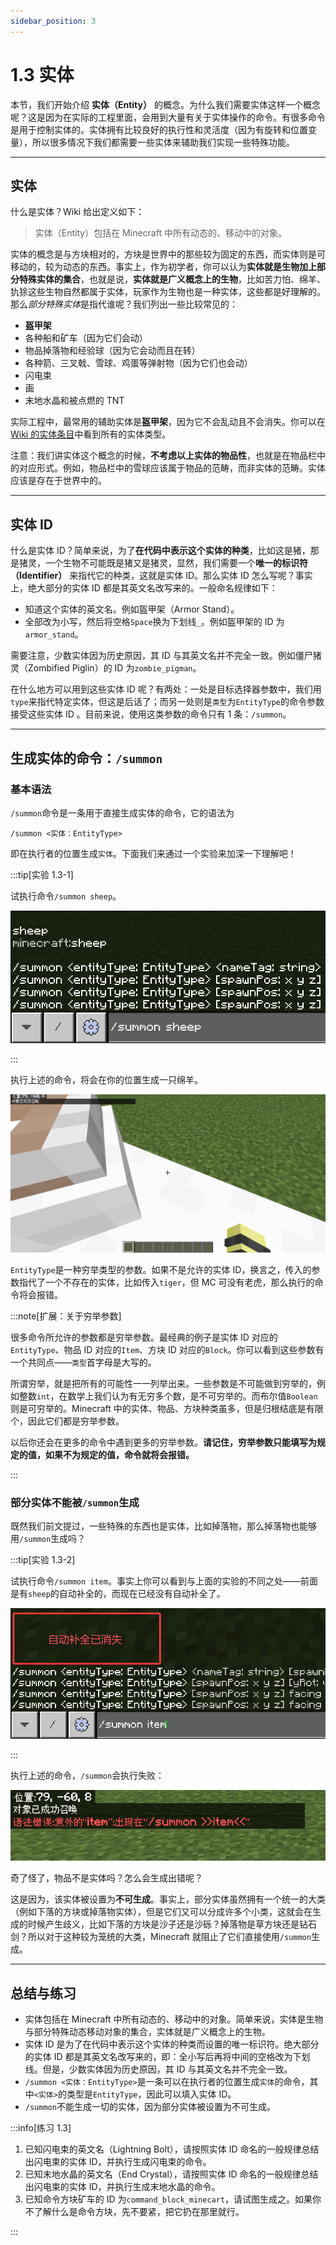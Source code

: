 ```yaml
---
sidebar_position: 3
---
```


# 1.3 实体

本节，我们开始介绍 **实体（Entity）** 的概念。为什么我们需要实体这样一个概念呢？这是因为在实际的工程里面，会用到大量有关于实体操作的命令。有很多命令是用于控制实体的。实体拥有比较良好的执行性和灵活度（因为有旋转和位置变量），所以很多情况下我们都需要一些实体来辅助我们实现一些特殊功能。

---

## 实体

什么是实体？Wiki 给出定义如下：

> 实体（Entity）包括在 Minecraft 中所有动态的、移动中的对象。

实体的概念是与方块相对的，方块是世界中的那些较为固定的东西，而实体则是可移动的，较为动态的东西。事实上，作为初学者，你可以认为**实体就是生物加上部分特殊实体的集合**，也就是说，**实体就是广义概念上的生物**，比如苦力怕、绵羊、犰狳这些生物自然都属于实体，玩家作为生物也是一种实体，这些都是好理解的。那么*部分特殊实体*是指代谁呢？我们列出一些比较常见的：

- **盔甲架**
- 各种船和矿车（因为它们会动）
- 物品掉落物和经验球（因为它会动而且在转）
- 各种箭、三叉戟、雪球、鸡蛋等弹射物（因为它们也会动）
- 闪电束
- 画
- 末地水晶和被点燃的 TNT

实际工程中，最常用的辅助实体是**盔甲架**，因为它不会乱动且不会消失。你可以在 [Wiki 的实体条目](https://zh.minecraft.wiki/w/实体)中看到所有的实体类型。

注意：我们讲实体这个概念的时候，**不考虑以上实体的物品性**，也就是在物品栏中的对应形式。例如，物品栏中的雪球应该属于物品的范畴，而非实体的范畴。实体应该是存在于世界中的。

---

## 实体 ID

什么是实体 ID？简单来说，为了**在代码中表示这个实体的种类**，比如这是猪，那是猪灵，一个生物不可能既是猪又是猪灵，显然，我们需要一个**唯一的标识符（Identifier）** 来指代它的种类，这就是实体 ID。那么实体 ID 怎么写呢？事实上，绝大部分的实体 ID 都是其英文名改写来的。一般命名规律如下：

- 知道这个实体的英文名。例如盔甲架（Armor Stand）。
- 全部改为小写，然后将空格`Space`换为下划线`_`。例如盔甲架的 ID 为`armor_stand`。

需要注意，少数实体因为历史原因，其 ID 与其英文名并不完全一致。例如僵尸猪灵（Zombified Piglin）的 ID 为`zombie_pigman`。

在什么地方可以用到这些实体 ID 呢？有两处：一处是目标选择器参数中，我们用`type`来指代特定实体，但这是后话了；而另一处则是`类型`为`EntityType`的命令参数接受这些实体 ID 。目前来说，使用这类参数的命令只有 1 条：`/summon`。

---

## 生成实体的命令：`/summon`

### 基本语法

`/summon`命令是一条用于直接生成实体的命令，它的语法为

```text
/summon <实体：EntityType>
```

即在执行者的位置生成`实体`。下面我们来通过一个实验来加深一下理解吧！

:::tip[实验 1.3-1]

试执行命令`/summon sheep`。

![执行summon命令](./img/section3/summon_command.png)

:::

执行上述的命令，将会在你的位置生成一只绵羊。

![执行summon命令后](./img/section3/summon_command_executed.png)

`EntityType`是一种穷举类型的参数。如果不是允许的实体 ID，换言之，传入的参数指代了一个不存在的实体，比如传入`tiger`，但 MC 可没有老虎，那么执行的命令将会报错。

:::note[扩展：关于穷举参数]

很多命令所允许的参数都是穷举参数。最经典的例子是实体 ID 对应的`EntityType`、物品 ID 对应的`Item`、方块 ID 对应的`Block`。你可以看到这些参数有一个共同点——`类型`首字母是大写的。

所谓穷举，就是把所有的可能性一一列举出来。一些参数是不可能做到穷举的，例如整数`int`，在数学上我们认为有无穷多个数，是不可穷举的。而布尔值`Boolean`则是可穷举的。Minecraft 中的实体、物品、方块种类虽多，但是归根结底是有限个，因此它们都是穷举参数。

以后你还会在更多的命令中遇到更多的穷举参数。**请记住，穷举参数只能填写为规定的值，如果不为规定的值，命令就将会报错。**

:::

### 部分实体不能被`/summon`生成

既然我们前文提过，一些特殊的东西也是实体，比如掉落物，那么掉落物也能够用`/summon`生成吗？

:::tip[实验 1.3-2]

试执行命令`/summon item`。事实上你可以看到与上面的实验的不同之处——前面是有`sheep`的自动补全的，而现在已经没有自动补全了。

![尝试生成物品](./img/section3/summon_item.png)

:::

执行上述的命令，`/summon`会执行失败：

![生成物品失败](./img/section3/summon_item_failed.png)

奇了怪了，物品不是实体吗？怎么会生成出错呢？

这是因为，该实体被设置为**不可生成**。事实上，部分实体虽然拥有一个统一的大类（例如下落的方块或掉落物实体），但是它们又可以分成许多个小类，这就会在生成的时候产生歧义，比如下落的方块是沙子还是沙砾？掉落物是草方块还是钻石剑？所以对于这种较为笼统的大类，Minecraft 就阻止了它们直接使用`/summon`生成。

---

## 总结与练习

- 实体包括在 Minecraft 中所有动态的、移动中的对象。简单来说，实体是生物与部分特殊动态移动对象的集合，实体就是广义概念上的生物。
- 实体 ID 是为了在代码中表示这个实体的种类而设置的唯一标识符。绝大部分的实体 ID 都是其英文名改写来的，即：全小写后再将中间的空格改为下划线。但是，少数实体因为历史原因，其 ID 与其英文名并不完全一致。
- `/summon <实体：EntityType>`是一条可以在执行者的位置生成`实体`的命令，其中`<实体>`的类型是`EntityType`，因此可以填入实体 ID。
- `/summon`不能生成一切的实体，因为部分实体被设置为不可生成。

:::info[练习 1.3]

1. 已知闪电束的英文名（Lightning Bolt），请按照实体 ID 命名的一般规律总结出闪电束的实体 ID，并执行生成闪电束的命令。
2. 已知末地水晶的英文名（End Crystal），请按照实体 ID 命名的一般规律总结出闪电束的实体 ID，并执行生成末地水晶的命令。
3. 已知命令方块矿车的 ID 为`command_block_minecart`，请试图生成之。如果你不了解什么是命令方块，先不要紧，把它扔在那里就行。

:::
